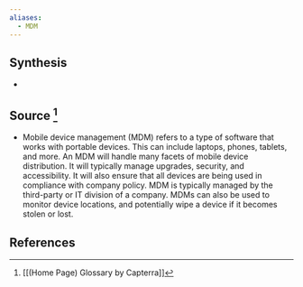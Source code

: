 ```yaml
---
aliases:
  - MDM
---
```

## Synthesis
- 
## Source [^1]
- Mobile device management (MDM) refers to a type of software that works with portable devices. This can include laptops, phones, tablets, and more. An MDM will handle many facets of mobile device distribution. It will typically manage upgrades, security, and accessibility. It will also ensure that all devices are being used in compliance with company policy. MDM is typically managed by the third-party or IT division of a company. MDMs can also be used to monitor device locations, and potentially wipe a device if it becomes stolen or lost.
## References

[^1]: [[(Home Page) Glossary by Capterra]]